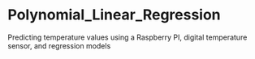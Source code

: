 # Polynomial_Linear_Regression
Predicting temperature values using a Raspberry PI, digital temperature sensor, and regression models
